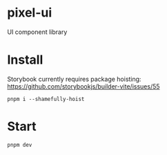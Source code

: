 # pixel-ui

UI component library

# Install

Storybook currently requires package hoisting: https://github.com/storybookjs/builder-vite/issues/55

`pnpm i --shamefully-hoist`

# Start

`pnpm dev`
